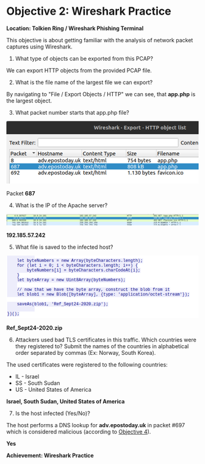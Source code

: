 
# Objective 2: Wireshark Practice
**Location: Tolkien Ring / Wireshark Phishing Terminal**  

This objective is about getting familiar with the analysis of network packet captures using Wireshark.

1. What type of objects can be exported from this PCAP?

We can export HTTP objects from the provided PCAP file.

2. What is the file name of the largest file we can export?

By navigating to "File / Export Objects / HTTP" we can see, that **app.php** is the largest object.

3. What packet number starts that app.php file?
 
![Screenshot from Wireshark](https://github.com/joergschwarzwaelder/hhc2022/blob/main/Objective-2/objective%202-3.png)

Packet **687**

4. What is the IP of the Apache server?

![Screenshot from Wireshark](https://github.com/joergschwarzwaelder/hhc2022/blob/main/Objective-2/objective%202-4.png)

**192.185.57.242**

5. What file is saved to the infected host?

![Screenshot from Wireshark](https://github.com/joergschwarzwaelder/hhc2022/blob/main/Objective-2/objective%202-5.png)

**Ref_Sept24-2020.zip**

6. Attackers used bad TLS certificates in this traffic. Which countries were they registered to? Submit the names of the countries in alphabetical order separated by commas (Ex: Norway, South Korea).

The used certificates were registered to the following countries:
 - IL - Israel
 - SS - South Sudan
 - US - United States of America

**Israel, South Sudan, United States of America**

7. Is the host infected (Yes/No)?

The host performs a DNS lookup for **adv.epostoday.uk** in packet #697 which is considered malicious (according to [Objective 4](https://github.com/joergschwarzwaelder/hhc2022/tree/main/Objective-4)).

**Yes**


**Achievement: Wireshark Practice**
